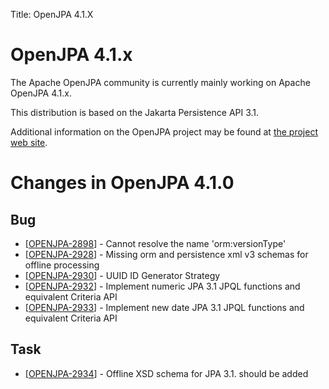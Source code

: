Title: OpenJPA 4.1.X

# OpenJPA 4.1.x

The Apache OpenJPA community is currently mainly working on Apache OpenJPA 4.1.x.

This distribution is based on the Jakarta Persistence API 3.1.

Additional information on the OpenJPA project may be found at [the project web site](http://openjpa.apache.org).

# Changes in OpenJPA 4.1.0

<h2>        Bug
</h2>
<ul>
<li>[<a href='https://issues.apache.org/jira/browse/OPENJPA-2898'>OPENJPA-2898</a>] -         Cannot resolve the name &#39;orm:versionType&#39;
</li>
<li>[<a href='https://issues.apache.org/jira/browse/OPENJPA-2928'>OPENJPA-2928</a>] -         Missing orm and persistence xml v3 schemas for offline processing
</li>
<li>[<a href='https://issues.apache.org/jira/browse/OPENJPA-2930'>OPENJPA-2930</a>] -         UUID ID Generator Strategy
</li>
<li>[<a href='https://issues.apache.org/jira/browse/OPENJPA-2932'>OPENJPA-2932</a>] -         Implement numeric JPA 3.1 JPQL functions and equivalent Criteria API
</li>
<li>[<a href='https://issues.apache.org/jira/browse/OPENJPA-2933'>OPENJPA-2933</a>] -         Implement new date JPA 3.1 JPQL functions and equivalent Criteria API
</li>
</ul>

<h2>        Task
</h2>
<ul>
<li>[<a href='https://issues.apache.org/jira/browse/OPENJPA-2934'>OPENJPA-2934</a>] -         Offline XSD schema for JPA 3.1. should be added
</li>
</ul>

